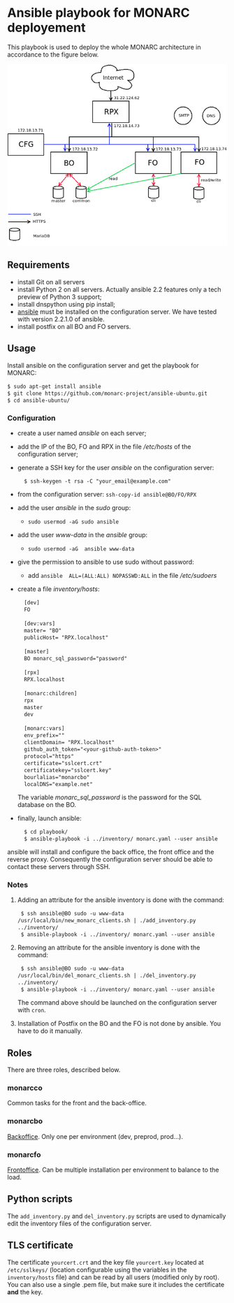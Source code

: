 # Ansible playbook for MONARC deployement

This playbook is used to deploy the whole MONARC architecture in accordance to
the figure below.

![MONARC architecture](images/monarc-architecture.png "MONARC architecture")


## Requirements

* install Git on all servers
* install Python 2 on all servers. Actually ansible 2.2 features only a tech
  preview of Python 3 support;
* install dnspython using pip install;
* [ansible](https://www.ansible.com/) must be installed on the configuration
  server. We have tested with version 2.2.1.0 of ansible.
* install postfix on all BO and FO servers.


## Usage

Install ansible on the configuration server and get the playbook for MONARC:

    $ sudo apt-get install ansible
    $ git clone https://github.com/monarc-project/ansible-ubuntu.git
    $ cd ansible-ubuntu/

### Configuration

* create a user named *ansible* on each server;
* add the IP of the BO, FO and RPX in the file */etc/hosts* of the
  configuration server;
* generate a SSH key for the user *ansible* on the configuration server:

        $ ssh-keygen -t rsa -C "your_email@example.com"

* from the configuration server: ``ssh-copy-id ansible@BO/FO/RPX``
* add the user *ansible* in the *sudo* group:
  * ``sudo usermod -aG sudo ansible``
* add the user *www-data* in the *ansible* group:
  * ``sudo usermod -aG  ansible www-data``
* give the permission to ansible to use sudo without password:
  * add ``ansible  ALL=(ALL:ALL) NOPASSWD:ALL`` in the file */etc/sudoers*
* create a file _inventory/hosts_:

        [dev]
        FO

        [dev:vars]
        master= "BO"
        publicHost= "RPX.localhost"

        [master]
        BO monarc_sql_password="password"

        [rpx]
        RPX.localhost

        [monarc:children]
        rpx
        master
        dev

        [monarc:vars]
        env_prefix=""
        clientDomain= "RPX.localhost"
        github_auth_token="<your-github-auth-token>"
        protocol="https"
        certificate="sslcert.crt"
        certificatekey="sslcert.key"
        bourlalias="monarcbo"
        localDNS="example.net"

  The variable *monarc\_sql\_password* is the password for the SQL database
  on the BO.

* finally, launch ansible:

        $ cd playbook/
        $ ansible-playbook -i ../inventory/ monarc.yaml --user ansible

ansible will install and configure the back office, the front office and the
reverse proxy. Consequently the configuration server should be able to contact
these servers through SSH.

### Notes

1. Adding an attribute for the ansible inventory is done with the command:

        $ ssh ansible@BO sudo -u www-data /usr/local/bin/new_monarc_clients.sh | ./add_inventory.py ../inventory/
        $ ansible-playbook -i ../inventory/ monarc.yaml --user ansible

2. Removing an attribute for the ansible inventory is done with the command:

        $ ssh ansible@BO sudo -u www-data /usr/local/bin/del_monarc_clients.sh | ./del_inventory.py ../inventory/
        $ ansible-playbook -i ../inventory/ monarc.yaml --user ansible

   The command above should be launched on the configuration server with
   ``cron``.

3. Installation of Postfix on the BO and the FO is not done by ansible. You
   have to do it manually.

## Roles

There are three roles, described below.

### monarcco

Common tasks for the front and the back-office.

### monarcbo

[Backoffice](https://github.com/monarc-project/MonarcAppBO).
Only one per environment (dev, preprod, prod...).

### monarcfo

[Frontoffice](https://github.com/monarc-project/MonarcAppFO).
Can be multiple installation per environment to balance to the load.


## Python scripts

The `add_inventory.py` and `del_inventory.py` scripts are used to dynamically
edit the inventory files of the configuration server.

## TLS certificate

The certificate ``yourcert.crt`` and the key file
``yourcert.key`` located at ``/etc/sslkeys/`` (location configurable using the
variables in the ``inventory/hosts`` file) and can be read by all users
(modified only by root). You can also use a single .pem file, but make sure
it includes the certificate **and** the key.
